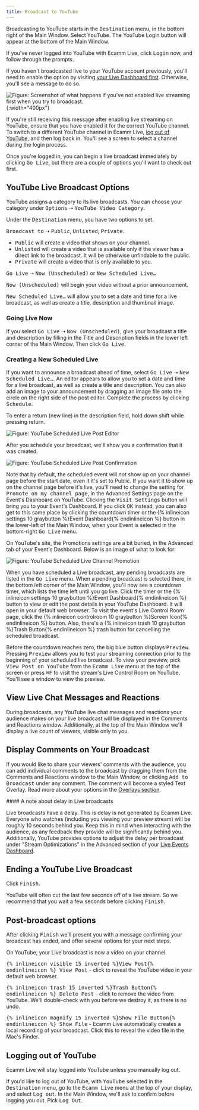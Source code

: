 ```yaml
---
title: Broadcast to YouTube
---
```


Broadcasting to YouTube starts in the <samp>Destination</samp> menu, in the bottom right of the Main Window. Select <samp>YouTube</samp>. The YouTube Login button will appear at the bottom of the Main Window.

If you've never logged into YouTube with Ecamm Live, click <samp class="blue">Login</samp> now, and follow through the prompts.

If you haven't broadcasted live to your YouTube account previously, you'll need to enable the option by visiting [your Live Dashboard first](<https://www.youtube.com/live_dashboard_splash>). Otherwise, you'll see a message to do so.

![Figure\: Screenshot of what happens if you've not enabled live streaming first when you try to broadcast.](/assets/img/yt-live-not-enabled.png "A warning message if your YouTube Live streaming is not yet enabled. "){:width="400px"}

If you're still receiving this message after enabling live streaming on YouTube, ensure that you have enabled it for the correct YouTube channel. To switch to a different YouTube channel in Ecamm Live, [log out of YouTube](#logging-out-of-youtube), and then log back in. You'll see a screen to select a channel during the login process.

Once you're logged in, you can begin a live broadcast immediately by clicking <samp class="blue">Go Live</samp>, but there are a couple of options you'll want to check out first.

## YouTube Live Broadcast Options

YouTube assigns a category to its live broadcasts. You can choose your category under <samp>Options</samp> ➝ <samp>YouTube Video Category</samp>.

Under the <samp>Destination</samp> menu, you have two options to set. 

<samp>Broadcast to</samp> ➝ <samp>Public</samp>, <samp>Unlisted</samp>, <samp>Private</samp>.

* <samp>Public</samp> will create a video that shows on your channel.
* <samp>Unlisted</samp> will create a video that is available only if the viewer has a direct link to the broadcast. It will be otherwise unfindable to the public.
* <samp>Private</samp> will create a video that is only available to you.

<samp>Go Live</samp> ➝ <samp>Now (Unscheduled)</samp> or <samp>New Scheduled Live…</samp>

<samp>Now (Unscheduled)</samp> will begin your video without a prior announcement.

<samp>New Scheduled Live…</samp> will allow you to set a date and time for a live broadcast, as well as create a title, description and thumbnail image.

### Going Live Now

If you select <samp>Go Live</samp> ➝ <samp>Now (Unscheduled)</samp>, give your broadcast a title and description by filling in the Title and Description fields in the lower left corner of the Main Window. Then click <samp class="blue">Go Live</samp>.

### Creating a New Scheduled Live

If you want to announce a broadcast ahead of time, select <samp>Go Live</samp> ➝ <samp>New Scheduled Live…</samp>. An editor appears to allow you to set a date and time for a live broadcast, as well as create a title and description. You can also add an image to your announcement by dragging an image file onto the circle on the right side of the post editor. Complete the process by clicking <samp>Schedule</samp>.

To enter a return (new line) in the description field, hold down shift while pressing return.

![Figure\: YouTube Scheduled Live Post Editor](/assets/img/yt-live-scheduled-post-editor.png "YouTube Scheduled Live Post Editor")

After you schedule your broadcast, we'll show you a confirmation that it was created. 

![Figure\: YouTube Scheduled Live Post Confirmation](/assets/img/yt-scheduled-live-confirmation.png "YouTube Scheduled Live Post Confirmation") 

Note that by default, the scheduled event will _not_ show up on your channel page before the start date, even it it's set to Public. If you want it to show up on the channel page before it's live, you'll need to change the setting for <samp>Promote on my channel page</samp>, in the Advanced Settings page on the Event's Dashboard on YouTube. Clicking the <samp>Visit Settings</samp> button will bring you to your Event's Dashboard. If you click <samp>OK</samp> instead, you can also get to this same place by clicking the countdown timer or the {% inlineicon settings 10 graybutton %}Event Dashboard{% endinlineicon %} button in the lower-left of the Main Window, when your Event is selected in the bottom-right <samp>Go Live</samp> menu. 

On YouTube's site, the Promotions settings are a bit buried, in the Advanced tab of your Event's Dashboard. Below is an image of what to look for:

![Figure\: YouTube Scheduled Live Channel Promotion](/assets/img/yt-advanced-promotion.png "YouTube Scheduled Live Channel Promotion")

When you have scheduled a Live broadcast, any pending broadcasts are listed in the <samp>Go Live</samp> menu. When a pending broadcast is selected there, in the bottom left corner of the Main Window, you'll now see a countdown timer, which lists the time left until you go live. Click the timer or the {% inlineicon settings 10 graybutton %}Event Dashboard{% endinlineicon %} button to view or edit the post details in your YouTube Dashboard. It will open in your default web browser. To visit the event's Live Control Room page, click the {% inlineicon controlroom 10 graybutton %}Screen Icon{% endinlineicon %} button. Also, there's a {% inlineicon trash 10 graybutton %}Trash Button{% endinlineicon %} trash button for cancelling the scheduled broadcast.

Before the countdown reaches zero, the big blue button displays <samp class="blue">Preview</samp>. Pressing <samp class="blue">Preview</samp> allows you to test your streaming connection prior to the beginning of your scheduled live broadcast. To view your preview, pick <samp>View Post on YouTube</samp> from the <samp>Ecamm Live</samp> menu at the top of the screen or press <kbd title="command">⌘</kbd><kbd>F</kbd> to visit the stream's Live Control Room on YouTube.  You'll see a window to view the preview.

## View Live Chat Messages and Reactions

During broadcasts, any YouTube live chat messages and reactions your audience makes on your live broadcast will be displayed in the Comments and Reactions window. Additionally, at the top of the Main Window we'll display a live count of viewers, visible only to you.

## Display Comments on Your Broadcast

If you would like to share your viewers' comments with the audience, you can add individual comments to the broadcast by dragging them from the Comments and Reactions window to the Main Window, or clicking <samp>Add to Broadcast</samp> under any comment. The comment will become a styled Text Overlay. Read more about your options in the [Overlays section](/ecamm-live-manual/003-using-overlays/#comment-overlays).

<aside markdown="1" class="notice">
#### A note about delay in Live broadcasts

Live broadcasts have a delay. This is delay is not generated by Ecamm Live. Everyone who watches (including you viewing your preview stream) will be roughly 10 seconds behind you. Keep this in mind when interacting with the audience, as any feedback they provide will be significantly behind you. Additionally, YouTube provides options to adjust the delay per broadcast under "Stream Optimizations" in the Advanced section of your [Live Events Dashboard](https://www.youtube.com/my_live_events).
</aside>

## Ending a YouTube Live Broadcast

Click <samp class="blue">Finish</samp>.

YouTube will often cut the last few seconds off of a live stream. So we recommend that you wait a few seconds before clicking <samp class="blue">Finish</samp>.

## Post-broadcast options

After clicking <samp class="blue">Finish</samp> we'll present you with a message confirming your broadcast has ended, and offer several options for your next steps.

On YouTube, your Live broadcast is now a video on your channel. 

<samp>{% inlineicon visible 15 inverted %}View Post{% endinlineicon %} View Post</samp> - click to reveal the YouTube video in your default web browser.

<samp>{% inlineicon trash 15 inverted %}Trash Button{% endinlineicon %} Delete Post</samp> - click to remove the video from YouTube. We'll double-check with you before we destroy it, as there is no undo.

<samp>{% inlineicon magnify 15 inverted %}Show File Button{% endinlineicon %} Show File</samp> - Ecamm Live automatically creates a local recording of your broadcast. Click this to reveal the video file in the Mac's Finder.

## Logging out of YouTube

Ecamm Live will stay logged into YouTube unless you manually log out.

If you'd like to log out of YouTube, with <samp>YouTube</samp> selected in the <samp>Destination</samp> menu, go to the <samp>Ecamm Live</samp> menu at the top of your display, and select <samp>Log out</samp>. In the Main Window, we'll ask to confirm before logging you out. Pick <samp>Log Out</samp>.